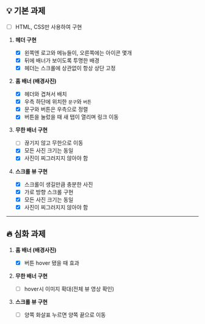## 💡 기본 과제

- [ ] HTML, CSS만 사용하여 구현

1. **헤더 구현**

   - [x] 왼쪽엔 로고와 메뉴들이, 오른쪽에는 아이콘 몇개
   - [x] 뒤에 배너가 보이도록 투명한 배경
   - [x] 헤더는 스크롤에 상관없이 항상 상단 고정

2. **홈 배너 (배경사진)**

   - [x] 헤더와 겹쳐서 배치
   - [x] 우측 하단에 위치한 `문구`와 `버튼`
   - [x] 문구와 버튼은 우측으로 정렬
   - [x] 버튼을 눌렀을 때 새 탭이 열리며 링크 이동

3. **무한 배너 구현**

   - [ ] 끊기지 않고 무한으로 이동
   - [x] 모든 사진 크기는 동일
   - [x] 사진이 찌그러지지 않아야 함

4. **스크롤 뷰 구현**

   - [x] 스크롤이 생길만큼 충분한 사진
   - [x] 가로 방향 스크롤 구현
   - [x] 모든 사진 크기는 동일
   - [x] 사진이 찌그러지지 않아야 함

---

## 🔥 심화 과제

1. **홈 배너 (배경사진)**

   - [x] 버튼 hover 됐을 때 효과

2. **무한 배너 구현**

   - [ ] hover시 이미지 확대(전체 뷰 영상 확인)

3. **스크롤 뷰 구현**

   - [ ] 양쪽 화살표 누르면 양쪽 끝으로 이동
